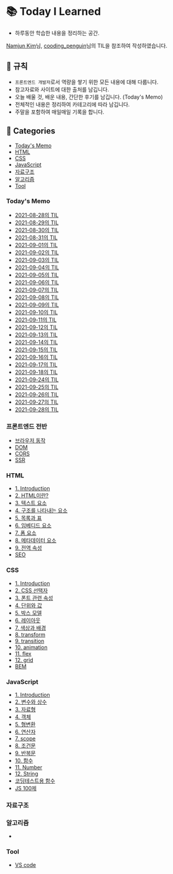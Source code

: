 # 📚 Today I Learned

- 하루동안 학습한 내용을 정리하는 공간.

[Namjun Kim](https://github.com/namjunemy/TIL)님, [cooding_penguin](https://www.instagram.com/cooding_penguin/)님의 TIL을 참조하여 작성하였습니다.

## 📢 규칙

- `프론트엔드 개발자`로서 역량을 쌓기 위한 모든 내용에 대해 다룹니다.
- 참고자료와 사이트에 대한 출처를 남깁니다.
- 오늘 배울 것, 배운 내용, 간단한 후기를 남깁니다. (Today's Memo)
- 전체적인 내용은 정리하여 카테고리에 따라 남깁니다.
- 주말을 포함하여 매일매일 기록을 합니다.

## 📁 Categories

- [Today's Memo](#todays-memo)
- [HTML](#html)
- [CSS](#css)
- [JavaScript](#javascript)
- [자료구조](#자료구조)
- [알고리즘](#알고리즘)
- [Tool](#tool)

### Today's Memo

- [2021-08-28의 TIL](Today's%20Memo/2021-08-28.md)
- [2021-08-29의 TIL](Today's%20Memo/2021-08-29.md)
- [2021-08-30의 TIL](Today's%20Memo/2021-08-30.md)
- [2021-08-31의 TIL](Today's%20Memo/2021-08-31.md)
- [2021-09-01의 TIL](Today's%20Memo/2021-09-01.md)
- [2021-09-02의 TIL](Today's%20Memo/2021-09-02.md)
- [2021-09-03의 TIL](Today's%20Memo/2021-09-03.md)
- [2021-09-04의 TIL](Today's%20Memo/2021-09-04.md)
- [2021-09-05의 TIL](Today's%20Memo/2021-09-05.md)
- [2021-09-06의 TIL](Today's%20Memo/2021-09-06.md)
- [2021-09-07의 TIL](Today's%20Memo/2021-09-07.md)
- [2021-09-08의 TIL](Today's%20Memo/2021-09-08.md)
- [2021-09-09의 TIL](Today's%20Memo/2021-09-09.md)
- [2021-09-10의 TIL](Today's%20Memo/2021-09-10.md)
- [2021-09-11의 TIL](Today's%20Memo/2021-09-11.md)
- [2021-09-12의 TIL](Today's%20Memo/2021-09-12.md)
- [2021-09-13의 TIL](Today's%20Memo/2021-09-13.md)
- [2021-09-14의 TIL](Today's%20Memo/2021-09-14.md)
- [2021-09-15의 TIL](Today's%20Memo/2021-09-15.md)
- [2021-09-16의 TIL](Today's%20Memo/2021-09-16.md)
- [2021-09-17의 TIL](Today's%20Memo/2021-09-17.md)
- [2021-09-18의 TIL](Today's%20Memo/2021-09-18.md)
- [2021-09-24의 TIL](Today's%20Memo/2021-09-24.md)
- [2021-09-25의 TIL](Today's%20Memo/2021-09-25.md)
- [2021-09-26의 TIL](Today's%20Memo/2021-09-26.md)
- [2021-09-27의 TIL](Today's%20Memo/2021-09-27.md)
- [2021-09-28의 TIL](Today's%20Memo/2021-09-28.md)

### 프론트엔드 전반

- [브라우저 동작](FrontEnd/browser-rendering.md)
- [DOM](FrontEnd/DOM.md)
- [CORS](FrontEnd/CORS.md)
- [SSR](FrontEnd/SSR.md)

### HTML

- [1. Introduction](HTML/1.%20Introduction.md)
- [2. HTML이란?](HTML/2.%20what-is-html.md)
- [3. 텍스트 요소](HTML/3.%20text-element.md)
- [4. 구조를 나타내는 요소](HTML/4.%20structure-element.md)
- [5. 목록과 표](HTML/5.%20list-and-table.md)
- [6. 임베디드 요소](HTML/6.%20embedded-element.md)
- [7. 폼 요소](HTML/7.%20form-element.md)
- [8. 메타데이터 요소](HTML/8.%20meta-element.md)
- [9. 전역 속성](HTML/9.%20global-attributes.md)
- [SEO](HTML/SEO.md)

### CSS

- [1. Introduction](CSS/1.%20introduction.md)
- [2. CSS 선택자](CSS/2.%20selector.md)
- [3. 폰트 관련 속성](CSS/3.%20font.md)
- [4. 단위와 값](CSS/4.%20unit.md)
- [5. 박스 모델](CSS/5.%20box-model.md)
- [6. 레이아웃](CSS/6.%20layout.md)
- [7. 색상과 배경](CSS/7.%20color-and-background.md)
- [8. transform](CSS/8.%20transform.md)
- [9. transition](CSS/9.%20transition.md)
- [10. animation](CSS/10.%20animation.md)
- [11. flex](CSS/11.%20flex.md)
- [12. grid](CSS/12.%20grid.md)
- [BEM](CSS/BEM.md)

### JavaScript

- [1. Introduction](JavaScript/1.%20introduction.md)
- [2. 변수와 상수](JavaScript/2.%20변수와%20상수.md)
- [3. 자료형](JavaScript/3.%20자료형.md)
- [4. 객체](JavaScript/4.%20객체.md)
- [5. 형변환](JavaScript/5.%20형변환.md)
- [6. 연산자](JavaScript/6.%20연산자.md)
- [7. scope](JavaScript/7.%20scope.md)
- [8. 조건문](JavaScript/8.%20조건문.md)
- [9. 반복문](JavaScript/9.%20반복문.md)
- [10. 함수](JavaScript/10.%20함수.md)
- [11. Number](JavaScript/11.%20Number.md)
- [12. String](JavaScript/12.%20String.md)
- [코딩테스트용 함수](JavaScript/coding-test.md)
- [JS 100제](JavaScript/JS100.md)

### 자료구조

### 알고리즘

-

### Tool

- [VS code](Tool/vs-code.md)
